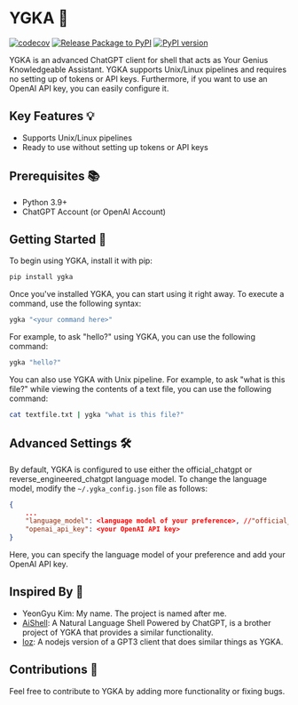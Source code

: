 # YGKA 🤖

[![codecov](https://codecov.io/gh/code-yeongyu/YGK-a/branch/master/graph/badge.svg?token=GB79Y7PEHU)](https://codecov.io/gh/code-yeongyu/YGK-a)
[![Release Package to PyPI](https://github.com/code-yeongyu/YGK-a/actions/workflows/release.yml/badge.svg)](https://github.com/code-yeongyu/YGK-a/actions/workflows/release.yml)
[![PyPI version](https://badge.fury.io/py/ygka.svg)](https://badge.fury.io/py/ygka)

YGKA is an advanced ChatGPT client for shell that acts as Your Genius Knowledgeable Assistant. YGKA supports Unix/Linux pipelines and requires no setting up of tokens or API keys. Furthermore, if you want to use an OpenAI API key, you can easily configure it.

## Key Features 💡

- Supports Unix/Linux pipelines
- Ready to use without setting up tokens or API keys

## Prerequisites 📚

- Python 3.9+
- ChatGPT Account (or OpenAI Account)

## Getting Started 🚀

To begin using YGKA, install it with pip:

```sh
pip install ygka
```

Once you've installed YGKA, you can start using it right away. To execute a command, use the following syntax:

```sh
ygka "<your command here>"
```

For example, to ask "hello?" using YGKA, you can use the following command:

```sh
ygka "hello?"
```

You can also use YGKA with Unix pipeline. For example, to ask "what is this file?" while viewing the contents of a text file, you can use the following command:

```sh
cat textfile.txt | ygka "what is this file?"
```

## Advanced Settings 🛠

By default, YGKA is configured to use either the official_chatgpt or reverse_engineered_chatgpt language model. To change the language model, modify the `~/.ygka_config.json` file as follows:

```json
{
    ...
    "language_model": <language model of your preference>, //"official_chatgpt" or "reverse_engineered_chatgpt"
    "openai_api_key": <your OpenAI API key>
}
```

Here, you can specify the language model of your preference and add your OpenAI API key.

## Inspired By 🎨

- YeonGyu Kim: My name. The project is named after me.
- [AiShell](https://github.com/code-yeongyu/AiShell): A Natural Language Shell Powered by ChatGPT, is a brother project of YGKA that provides a similar functionality.
- [loz](https://github.com/joone/loz): A nodejs version of a GPT3 client that does similar things as YGKA.

## Contributions 💬

Feel free to contribute to YGKA by adding more functionality or fixing bugs.
